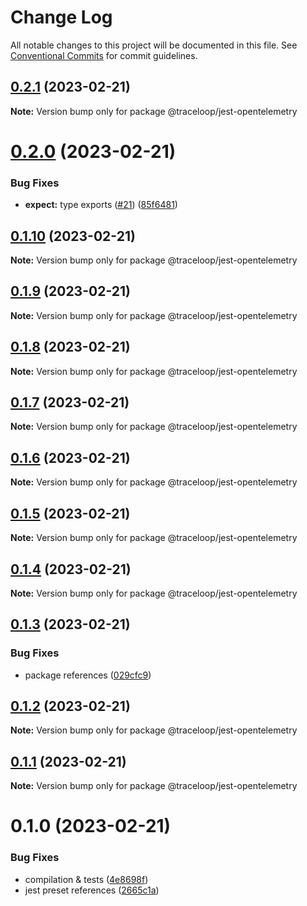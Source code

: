 # Change Log

All notable changes to this project will be documented in this file.
See [Conventional Commits](https://conventionalcommits.org) for commit guidelines.

## [0.2.1](https://github.com/traceloop/jest-opentelemetry/compare/v0.2.0...v0.2.1) (2023-02-21)

**Note:** Version bump only for package @traceloop/jest-opentelemetry

# [0.2.0](https://github.com/traceloop/jest-opentelemetry/compare/v0.1.8...v0.2.0) (2023-02-21)

### Bug Fixes

- **expect:** type exports ([#21](https://github.com/traceloop/jest-opentelemetry/issues/21)) ([85f6481](https://github.com/traceloop/jest-opentelemetry/commit/85f6481501c5018a4e1a717f6cd8221deb2ab1f1))

## [0.1.10](https://github.com/traceloop/jest-opentelemetry/compare/v0.1.9...v0.1.10) (2023-02-21)

**Note:** Version bump only for package @traceloop/jest-opentelemetry

## [0.1.9](https://github.com/traceloop/jest-opentelemetry/compare/v0.1.8...v0.1.9) (2023-02-21)

**Note:** Version bump only for package @traceloop/jest-opentelemetry

## [0.1.8](https://github.com/traceloop/jest-opentelemetry/compare/v0.1.7...v0.1.8) (2023-02-21)

**Note:** Version bump only for package @traceloop/jest-opentelemetry

## [0.1.7](https://github.com/traceloop/jest-opentelemetry/compare/v0.1.6...v0.1.7) (2023-02-21)

**Note:** Version bump only for package @traceloop/jest-opentelemetry

## [0.1.6](https://github.com/traceloop/jest-opentelemetry/compare/v0.1.5...v0.1.6) (2023-02-21)

**Note:** Version bump only for package @traceloop/jest-opentelemetry

## [0.1.5](https://github.com/traceloop/jest-opentelemetry/compare/v0.1.4...v0.1.5) (2023-02-21)

**Note:** Version bump only for package @traceloop/jest-opentelemetry

## [0.1.4](https://github.com/traceloop/jest-opentelemetry/compare/v0.1.3...v0.1.4) (2023-02-21)

**Note:** Version bump only for package @traceloop/jest-opentelemetry

## [0.1.3](https://github.com/traceloop/jest-opentelemetry/compare/v0.1.2...v0.1.3) (2023-02-21)

### Bug Fixes

- package references ([029cfc9](https://github.com/traceloop/jest-opentelemetry/commit/029cfc9815403487a25dd780e26d92900378b66d))

## [0.1.2](https://github.com/traceloop/jest-opentelemetry/compare/v0.1.1...v0.1.2) (2023-02-21)

**Note:** Version bump only for package @traceloop/jest-opentelemetry

## [0.1.1](https://github.com/traceloop/jest-opentelemetry/compare/v0.1.0...v0.1.1) (2023-02-21)

**Note:** Version bump only for package @traceloop/jest-opentelemetry

# 0.1.0 (2023-02-21)

### Bug Fixes

- compilation & tests ([4e8698f](https://github.com/traceloop/jest-opentelemetry/commit/4e8698f254bad209becf2bd260679831fb25c0a6))
- jest preset references ([2665c1a](https://github.com/traceloop/jest-opentelemetry/commit/2665c1a0f301d0f0df8979a64c8fdfeea367dbc4))
